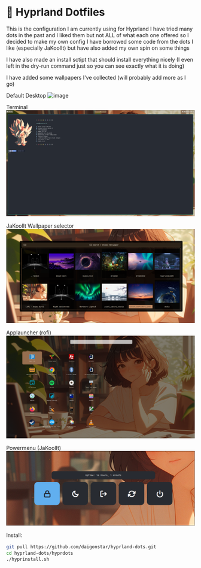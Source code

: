 #  Hyprland Dotfiles

This is the configuration I am currently using for Hyprland
I have tried many dots in the past and I liked them but not ALL of what each one offered so I decided to make my own config
I have borrowed some code from the dots I like (especially JaKoolIt) but have also added my own spin on some things

I have also made an install sctipt that should install everything nicely (I even left in the dry-run command just so you can see exactly what it is doing)

I have added some wallpapers I've collected (will probably add more as I go)

Default Desktop
![image](/hyprdots/screens/desktop.png)

Terminal
![image](/hyprdots/screens/term.png)

JaKoolIt Wallpaper selector
![image](/hyprdots/screens/wall.png)

Applauncher (rofi)
![image](/hyprdots/screens/appl.png)

Powermenu (JaKoolIt)
![image](/hyprdots/screens/power.png)

Install:
```bash
git pull https://github.com/daigonstar/hyprland-dots.git
cd hyprland-dots/hyprdots
./hyprinstall.sh
```
